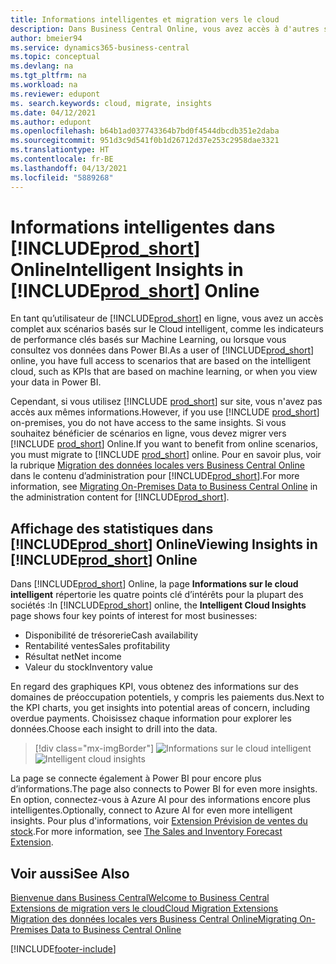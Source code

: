 ```yaml
---
title: Informations intelligentes et migration vers le cloud
description: Dans Business Central Online, vous avez accès à d'autres services en ligne et vous pouvez obtenir des informations intelligentes basées sur Azure AI, par exemple. Poursuivez votre lecture si vous envisagez de migrer du local vers le cloud.
author: bmeier94
ms.service: dynamics365-business-central
ms.topic: conceptual
ms.devlang: na
ms.tgt_pltfrm: na
ms.workload: na
ms.reviewer: edupont
ms. search.keywords: cloud, migrate, insights
ms.date: 04/12/2021
ms.author: edupont
ms.openlocfilehash: b64b1ad037743364b7bd0f4544dbcdb351e2daba
ms.sourcegitcommit: 951d3c9d541f0b1d26712d37e253c2958dae3321
ms.translationtype: HT
ms.contentlocale: fr-BE
ms.lasthandoff: 04/13/2021
ms.locfileid: "5889268"
---
```

# <a name="intelligent-insights-in-prod_short-online"></a><span data-ttu-id="698e1-104">Informations intelligentes dans [!INCLUDE[prod_short](includes/prod_short.md)] Online</span><span class="sxs-lookup"><span data-stu-id="698e1-104">Intelligent Insights in [!INCLUDE[prod_short](includes/prod_short.md)] Online</span></span>

<span data-ttu-id="698e1-105">En tant qu’utilisateur de [!INCLUDE[prod_short](includes/prod_short.md)] en ligne, vous avez un accès complet aux scénarios basés sur le Cloud intelligent, comme les indicateurs de performance clés basés sur Machine Learning, ou lorsque vous consultez vos données dans Power BI.</span><span class="sxs-lookup"><span data-stu-id="698e1-105">As a user of [!INCLUDE[prod_short](includes/prod_short.md)] online, you have full access to scenarios that are based on the intelligent cloud, such as KPIs that are based on machine learning, or when you view your data in Power BI.</span></span>  

<span data-ttu-id="698e1-106">Cependant, si vous utilisez [!INCLUDE [prod_short](includes/prod_short.md)] sur site, vous n'avez pas accès aux mêmes informations.</span><span class="sxs-lookup"><span data-stu-id="698e1-106">However, if you use [!INCLUDE [prod_short](includes/prod_short.md)] on-premises, you do not have access to the same insights.</span></span> <span data-ttu-id="698e1-107">Si vous souhaitez bénéficier de scénarios en ligne, vous devez migrer vers [!INCLUDE [prod_short](includes/prod_short.md)] Online.</span><span class="sxs-lookup"><span data-stu-id="698e1-107">If you want to benefit from online scenarios, you must migrate to [!INCLUDE [prod_short](includes/prod_short.md)] online.</span></span> <span data-ttu-id="698e1-108">Pour en savoir plus, voir la rubrique [Migration des données locales vers Business Central Online](/dynamics365/business-central/dev-itpro/administration/migrate-data) dans le contenu d’administration pour [!INCLUDE[prod_short](includes/prod_short.md)].</span><span class="sxs-lookup"><span data-stu-id="698e1-108">For more information, see [Migrating On-Premises Data to Business Central Online](/dynamics365/business-central/dev-itpro/administration/migrate-data) in the administration content for [!INCLUDE[prod_short](includes/prod_short.md)].</span></span>  

## <a name="viewing-insights-in-prod_short-online"></a><span data-ttu-id="698e1-109">Affichage des statistiques dans [!INCLUDE[prod_short](includes/prod_short.md)] Online</span><span class="sxs-lookup"><span data-stu-id="698e1-109">Viewing Insights in [!INCLUDE[prod_short](includes/prod_short.md)] Online</span></span>

<span data-ttu-id="698e1-110">Dans [!INCLUDE[prod_short](includes/prod_short.md)] Online, la page **Informations sur le cloud intelligent** répertorie les quatre points clé d’intérêts pour la plupart des sociétés :</span><span class="sxs-lookup"><span data-stu-id="698e1-110">In [!INCLUDE[prod_short](includes/prod_short.md)] online, the **Intelligent Cloud Insights** page shows four key points of interest for most businesses:</span></span>

- <span data-ttu-id="698e1-111">Disponibilité de trésorerie</span><span class="sxs-lookup"><span data-stu-id="698e1-111">Cash availability</span></span>
- <span data-ttu-id="698e1-112">Rentabilité ventes</span><span class="sxs-lookup"><span data-stu-id="698e1-112">Sales profitability</span></span>
- <span data-ttu-id="698e1-113">Résultat net</span><span class="sxs-lookup"><span data-stu-id="698e1-113">Net income</span></span>
- <span data-ttu-id="698e1-114">Valeur du stock</span><span class="sxs-lookup"><span data-stu-id="698e1-114">Inventory value</span></span>

<span data-ttu-id="698e1-115">En regard des graphiques KPI, vous obtenez des informations sur des domaines de préoccupation potentiels, y compris les paiements dus.</span><span class="sxs-lookup"><span data-stu-id="698e1-115">Next to the KPI charts, you get insights into potential areas of concern, including overdue payments.</span></span> <span data-ttu-id="698e1-116">Choisissez chaque information pour explorer les données.</span><span class="sxs-lookup"><span data-stu-id="698e1-116">Choose each insight to drill into the data.</span></span>  

> [!div class="mx-imgBorder"]
> <span data-ttu-id="698e1-117">![Informations sur le cloud intelligent](media/across-intelligent-cloud/intelligentcloudApril19.png "Affiche la page Informations sur le cloud intelligent dans Business Central Online")</span><span class="sxs-lookup"><span data-stu-id="698e1-117">![Intelligent cloud insights](media/across-intelligent-cloud/intelligentcloudApril19.png "Shows the Intelligent Cloud Insights page in Business Central online")</span></span>

<span data-ttu-id="698e1-118">La page se connecte également à Power BI pour encore plus d’informations.</span><span class="sxs-lookup"><span data-stu-id="698e1-118">The page also connects to Power BI for even more insights.</span></span> <span data-ttu-id="698e1-119">En option, connectez-vous à Azure AI pour des informations encore plus intelligentes.</span><span class="sxs-lookup"><span data-stu-id="698e1-119">Optionally, connect to Azure AI for even more intelligent insights.</span></span> <span data-ttu-id="698e1-120">Pour plus d'informations, voir [Extension Prévision de ventes du stock](ui-extensions-sales-forecast.md).</span><span class="sxs-lookup"><span data-stu-id="698e1-120">For more information, see [The Sales and Inventory Forecast Extension](ui-extensions-sales-forecast.md).</span></span>  

## <a name="see-also"></a><span data-ttu-id="698e1-121">Voir aussi</span><span class="sxs-lookup"><span data-stu-id="698e1-121">See Also</span></span>

[<span data-ttu-id="698e1-122">Bienvenue dans Business Central</span><span class="sxs-lookup"><span data-stu-id="698e1-122">Welcome to Business Central</span></span>](index.md)  
[<span data-ttu-id="698e1-123">Extensions de migration vers le cloud</span><span class="sxs-lookup"><span data-stu-id="698e1-123">Cloud Migration Extensions</span></span>](ui-extensions-data-replication.md)  
[<span data-ttu-id="698e1-124">Migration des données locales vers Business Central Online</span><span class="sxs-lookup"><span data-stu-id="698e1-124">Migrating On-Premises Data to Business Central Online</span></span>](/dynamics365/business-central/dev-itpro/administration/migrate-data)  

[!INCLUDE[footer-include](includes/footer-banner.md)]